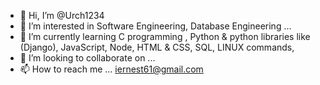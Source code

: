 - 👋 Hi, I’m @Urch1234
- 👀 I’m interested in Software Engineering, Database Engineering ...
- 🌱 I’m currently learning C programming , Python & python libraries like (Django), JavaScript, Node, HTML & CSS, SQL, LINUX commands, 
- 💞️ I’m looking to collaborate on ...
- 📫 How to reach me ... iernest61@gmail.com

<!---
Urch1234/Urch1234 is a ✨ special ✨ repository because its `README.md` (this file) appears on your GitHub profile.
You can click the Preview link to take a look at your changes.
--->
